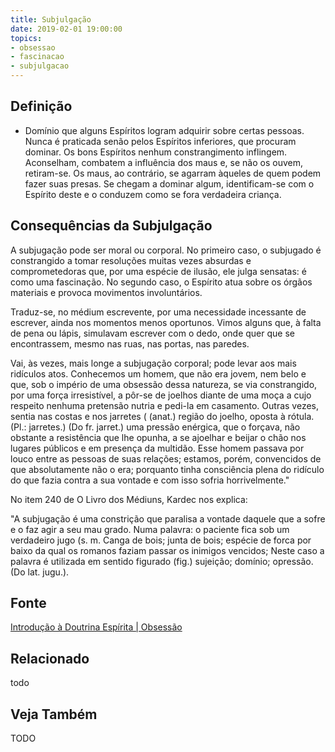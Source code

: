```yaml
---
title: Subjulgação
date: 2019-02-01 19:00:00
topics:
- obsessao
- fascinacao
- subjulgacao
---
```


## Definição
* Domínio que alguns Espíritos logram adquirir sobre certas pessoas. Nunca é
praticada senão pelos Espíritos inferiores, que procuram dominar. Os bons
Espíritos nenhum constrangimento inflingem. Aconselham, combatem a influência
dos maus e, se não os ouvem, retiram-se. Os maus, ao contrário, se agarram
àqueles de quem podem fazer suas presas. Se chegam a dominar algum,
identificam-se com o Espírito deste e o conduzem como se fora verdadeira
criança. 

## Consequências da Subjulgação
A subjugação pode ser moral ou corporal. No primeiro caso, o subjugado é
constrangido a tomar resoluções muitas vezes absurdas e comprometedoras que, por
uma espécie de ilusão, ele julga sensatas: é como uma fascinação. No segundo
caso, o Espírito atua sobre os órgãos materiais e provoca movimentos
involuntários. 

Traduz-se, no médium escrevente, por uma necessidade incessante de escrever,
ainda nos momentos menos oportunos. Vimos alguns que, à falta de pena ou lápis,
simulavam escrever com o dedo, onde quer que se encontrassem, mesmo nas ruas,
nas portas, nas paredes.

Vai, às vezes, mais longe a subjugação corporal; pode levar aos mais ridículos
atos. Conhecemos um homem, que não era jovem, nem belo e que, sob o império de
uma obsessão dessa natureza, se via constrangido, por uma força irresistível, a
pôr-se de joelhos diante de uma moça a cujo respeito nenhuma pretensão nutria e
pedi-la em casamento. Outras vezes, sentia nas costas e nos jarretes ( (anat.)
região do joelho, oposta à rótula. (Pl.: jarretes.) (Do fr. jarret.) uma pressão
enérgica, que o forçava, não obstante a resistência que lhe opunha, a se
ajoelhar e beijar o chão nos lugares públicos e em presença da multidão. Esse
homem passava por louco entre as pessoas de suas relações; estamos, porém,
convencidos de que absolutamente não o era; porquanto tinha consciência plena do
ridículo do que fazia contra a sua vontade e com isso sofria horrivelmente."

No item 240 de O Livro dos Médiuns, Kardec nos explica: 

"A subjugação é uma constrição que paralisa a vontade daquele que a sofre e o
faz agir a seu mau grado. Numa palavra: o paciente fica sob um verdadeiro jugo
(s. m. Canga de bois; junta de bois; espécie de forca por baixo da qual os
romanos faziam passar os inimigos vencidos; Neste caso a palavra é utilizada em
sentido figurado (fig.) sujeição; domínio; opressão. (Do lat. jugu.).

## Fonte
[Introdução à Doutrina Espírita | Obsessão](https://introducaodoutrinaespirita.blogspot.com/2009/01/obsesso.html)

## Relacionado
todo

## Veja Também
TODO
